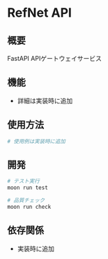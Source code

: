 # RefNet API

## 概要

FastAPI APIゲートウェイサービス

## 機能

- 詳細は実装時に追加

## 使用方法

```python
# 使用例は実装時に追加
```

## 開発

```bash
# テスト実行
moon run test

# 品質チェック
moon run check
```

## 依存関係

- 実装時に追加
